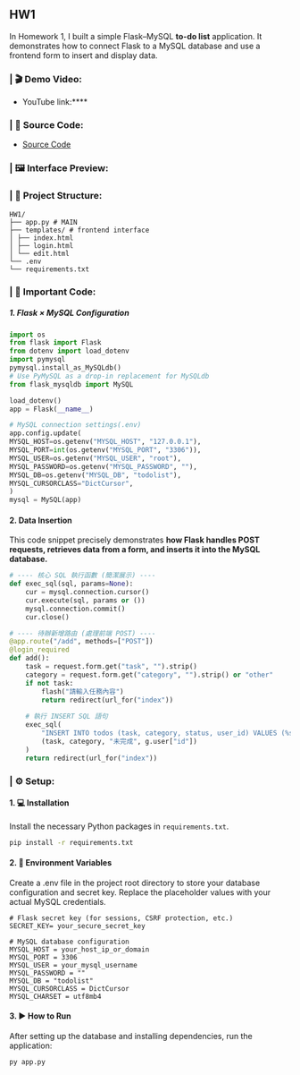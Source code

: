 ## HW1

In Homework 1, I built a simple Flask–MySQL **to-do list** application.
It demonstrates how to connect Flask to a MySQL database and use a frontend form to insert and display data.

### | 🎬 Demo Video:
- YouTube link:****

### | 🔗 Source Code:

- [Source Code](https://github.com/PhoebeLu1011/1141-database/tree/main/HW1)

### | 🖼️ Interface Preview:


### | 📁 Project Structure:
```
HW1/
├── app.py # MAIN
├── templates/ # frontend interface
│ ├── index.html 
│ ├── login.html 
│ └── edit.html 
└── .env
└── requirements.txt
```
### | 🔗 Important Code:
##### 1. Flask × MySQL Configuration
```py
import os
from flask import Flask
from dotenv import load_dotenv
import pymysql
pymysql.install_as_MySQLdb() 
# Use PyMySQL as a drop-in replacement for MySQLdb
from flask_mysqldb import MySQL

load_dotenv()
app = Flask(__name__)

# MySQL connection settings(.env)
app.config.update(
MYSQL_HOST=os.getenv("MYSQL_HOST", "127.0.0.1"),
MYSQL_PORT=int(os.getenv("MYSQL_PORT", "3306")),
MYSQL_USER=os.getenv("MYSQL_USER", "root"),
MYSQL_PASSWORD=os.getenv("MYSQL_PASSWORD", ""),
MYSQL_DB=os.getenv("MYSQL_DB", "todolist"),
MYSQL_CURSORCLASS="DictCursor",
)
mysql = MySQL(app)
```
#### 2. Data Insertion 
This code snippet precisely demonstrates **how Flask handles POST requests, retrieves data from a form, and inserts it into the MySQL database.**
```py
# ---- 核心 SQL 執行函數 (簡潔展示) ----
def exec_sql(sql, params=None):
    cur = mysql.connection.cursor()
    cur.execute(sql, params or ())
    mysql.connection.commit()
    cur.close()

# ---- 待辦新增路由 (處理前端 POST) ----
@app.route("/add", methods=["POST"])
@login_required
def add():
    task = request.form.get("task", "").strip()
    category = request.form.get("category", "").strip() or "other"
    if not task:
        flash("請輸入任務內容")
        return redirect(url_for("index"))
    
    # 執行 INSERT SQL 語句
    exec_sql(
        "INSERT INTO todos (task, category, status, user_id) VALUES (%s, %s, %s, %s)",
        (task, category, "未完成", g.user["id"])
    )
    return redirect(url_for("index"))
```


### | ⚙️ Setup:
#### 1. 💻 Installation 
Install the necessary Python packages in `requirements.txt`.
```bash
pip install -r requirements.txt
```
#### 2. 🔑 Environment Variables
Create a .env file in the project root directory to store your database configuration and secret key. Replace the placeholder values with your actual MySQL credentials.
```env
# Flask secret key (for sessions, CSRF protection, etc.)
SECRET_KEY= your_secure_secret_key  

# MySQL database configuration
MYSQL_HOST = your_host_ip_or_domain
MYSQL_PORT = 3306
MYSQL_USER = your_mysql_username
MYSQL_PASSWORD = ""          
MYSQL_DB = "todolist"         
MYSQL_CURSORCLASS = DictCursor
MYSQL_CHARSET = utf8mb4
```
#### 3. ▶ How to Run
After setting up the database and installing dependencies, run the application:
```python
py app.py
```




